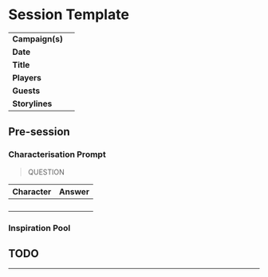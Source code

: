 # Session Template

|||
| --- | --- |
| **Campaign(s)** | | session.3
| **Date** | |
| **Title** | |
| **Players** | |
| **Guests** | |
| **Storylines** | |

## Pre-session

### Characterisation Prompt

> QUESTION

| Character | Answer |
| --- | --- |
| | | characterisation.1
| | |
| | |
| | |

### Inspiration Pool

## TODO

---

